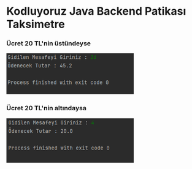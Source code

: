 # Kodluyoruz Java Backend Patikası Taksimetre

### Ücret 20 TL'nin üstündeyse 
![](../../../img/ust20.png)

### Ücret 20 TL'nin altındaysa
![](../../../img/alt20.png)